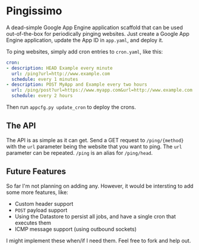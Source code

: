 # Pingissimo

A dead-simple Google App Engine application scaffold that can be used
out-of-the-box for periodically pinging websites. Just create a Google App
Engine application, update the App ID in `app.yaml`, and deploy it.

To ping websites, simply add cron entries to `cron.yaml`, like this:

```yaml
cron:
- description: HEAD Example every minute
  url: /ping?url=http://www.example.com
  schedule: every 1 minutes
- description: POST MyApp and Example every two hours
  url: /ping/post?url=https://www.myapp.com&url=http://www.example.com
  schedule: every 2 hours
```

Then run `appcfg.py update_cron` to deploy the crons.

## The API

The API is as simple as it can get. Send a GET request to `/ping/{method}` with
the `url` parameter being the website that you want to ping. The `url`
parameter can be repeated. `/ping` is an alias for `/ping/head`.

## Future Features

So far I'm not planning on adding any. However, it would be intersting to add
some more features, like:

* Custom header support
* `POST` payload support
* Using the Datastore to persist all jobs, and have a single cron that executes them
* ICMP message support (using outbound sockets)

I might implement these when/if I need them. Feel free to fork and help out.
